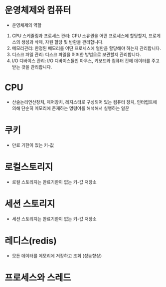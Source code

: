 # 운영체제와 컴퓨터
- 운영체제의 역할
1. CPU 스케줄링과 프로세스 관리: CPU 소유권을 어떤 프로세스에 할당할지, 프로게스의 생성과 삭제, 자원 할당 및 반환을 관리합니다.
2. 메모리관리: 한정된 메모리를 어떤 프로세스에 얼만큼 할당해야 하는지 관리합니다.
3. 디스크 파일 관리: 디스크 파일을 어떠한 방법으로 보관할지 관리합니다.
4. I/O 디바이스 관리: I/O 디바이스들인 마우스, 키보드와 컴퓨터 간에 데이터를 주고 받는 것을 관리합니다.

# CPU
- 산술논리연산장치, 제어장치, 레지스터로 구성되어 있는 컴퓨터 장치, 인터럽트에 의해 단순히 메모리에 존재하는 명령어를 해석해서 실행하는 일꾼

# 쿠키
- 만료 기한이 있는 키-값

# 로컬스토리지
- 로컬 스토리지는 만료기한이 없는 키-값 저장소

# 세션 스토리지
- 세션 스토리지는 만료기한이 없는 키-값 저장소

# 레디스(redis)
- 모든 데이터를 메모리에 저장하고 조회 (성능향상)

# 프로세스와 스레드
